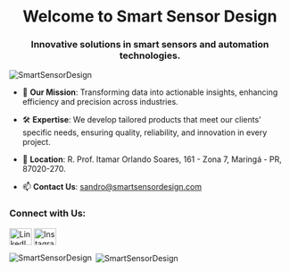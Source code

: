 <h1 align="center">Welcome to Smart Sensor Design</h1>
<h3 align="center">Innovative solutions in smart sensors and automation technologies.</h3>

<p align="left"> <img src="https://komarev.com/ghpvc/?username=SmartSensorDesign&label=Profile%20views&color=0e75b6&style=flat" alt="SmartSensorDesign" /> </p>

- 🌟 **Our Mission**: Transforming data into actionable insights, enhancing efficiency and precision across industries.
- 🛠 **Expertise**: We develop tailored products that meet our clients' specific needs, ensuring quality, reliability, and innovation in every project.

- 📍 **Location**: R. Prof. Itamar Orlando Soares, 161 - Zona 7, Maringá - PR, 87020-270.
- 📫 **Contact Us**: sandro@smartsensordesign.com

<h3 align="left">Connect with Us:</h3>
<p align="left">
<a href="https://www.linkedin.com/company/smartsensordesign/" target="blank"><img align="center" src="https://raw.githubusercontent.com/rahuldkjain/github-profile-readme-generator/master/src/images/icons/Social/linked-in-alt.svg" alt="LinkedIn" height="30" width="40" /></a>
<a href="https://www.instagram.com/smartsensordesign/" target="blank"><img align="center" src="https://raw.githubusercontent.com/rahuldkjain/github-profile-readme-generator/master/src/images/icons/Social/instagram.svg" alt="Instagram" height="30" width="40" /></a>
</p>

<p><img align="left" src="https://github-readme-stats.vercel.app/api/top-langs?username=SmartProjetos&show_icons=true&locale=en&layout=compact" alt="SmartSensorDesign" /></p>

<p>&nbsp;<img align="center" src="https://github-readme-stats.vercel.app/api?username=SmartProjetos&show_icons=true&locale=en" alt="SmartSensorDesign" /></p>
